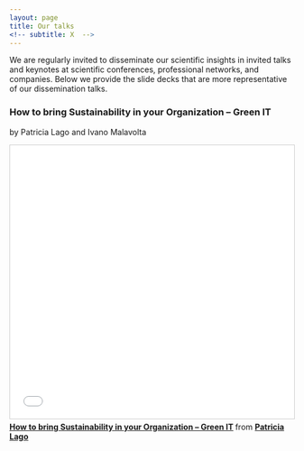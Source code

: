 ```yaml
---
layout: page
title: Our talks
<!-- subtitle: X  -->
---
```


We are regularly invited to disseminate our scientific insights in invited talks and keynotes at scientific conferences, professional networks, and companies. Below we provide the slide decks that are more representative of our dissemination talks. 

### How to bring Sustainability in your Organization – Green IT
by Patricia Lago and Ivano Malavolta

<iframe src="//www.slideshare.net/slideshow/embed_code/key/ruyHNFS4JbFN7j" width="595" height="485" frameborder="0" marginwidth="0" marginheight="0" scrolling="no" style="border:1px solid #CCC; border-width:1px; margin-bottom:5px; max-width: 100%;" allowfullscreen> </iframe> <div style="margin-bottom:5px"> <strong> <a href="//www.slideshare.net/patricia_lago/how-to-bring-sustainability-in-your-organization-green-it" title="How to bring Sustainability in your Organization – Green IT" target="_blank">How to bring Sustainability in your Organization – Green IT</a> </strong> from <strong><a href="https://www.slideshare.net/patricia_lago" target="_blank">Patricia Lago</a></strong> </div>

